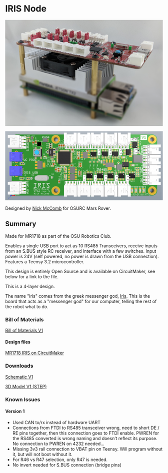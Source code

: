 # IRIS Node

![Iris](files/iris.jpg)

![Iris Render](files/iris_render.png)

Designed by [Nick McComb](www.nickmccomb.net) for OSURC Mars Rover.


## Summary

Made for MR1718 as part of the OSU Robotics Club.

Enables a single USB port to act as 10 RS485 Transceivers, receive inputs from an S.BUS style RC receiver, and interface with a few switches. Input power is 24V (self powered, no power is drawn from the USB connection). Features a Teensy 3.2 microcontroller.

This design is entirely Open Source and is available on CircuitMaker, see below for a link to the file.

This is a 4-layer design.

The name "Iris" comes from the greek messenger god, [Iris](http://www.theoi.com/Pontios/Iris.html). This is the board that acts as a "messenger god" for our computer, telling the rest of the robot what to do.

### Bill of Materials

[Bill of Materials V1](
https://docs.google.com/spreadsheets/d/1TkVeK_GaS78QLqv8NcE_QGGE-NSj-3agn10lKnISSjQ/edit?usp=sharing
)

#### Design files

[MR1718 IRIS on CircuitMaker](https://workspace.circuitmaker.com/Projects/Details/Nick-McComb/OSURC-Mars-Rover-2017-2018-Iris-Board)

### Downloads

[Schematic V1](files/iris-v1-schematic.pdf)

[3D Model V1 (STEP)](files/iris.step)

### Known Issues

#### Version 1
- Used CAN tx/rx instead of hardware UART
- Connections from FTDI to RS485 transceiver wrong, need to short DE / RE pins together, then this connection goes to FTDI enable. PWREN for the RS485 converted is wrong naming and doesn’t reflect its purpose. No connection to PWREN on 4232 needed...
- Missing 3v3 rail connection to VBAT pin on Teensy. Will program without it, but will not boot without it.
- For R46 vs R47 selection, only R47 is needed.
- No invert needed for S.BUS connection (bridge pins)
